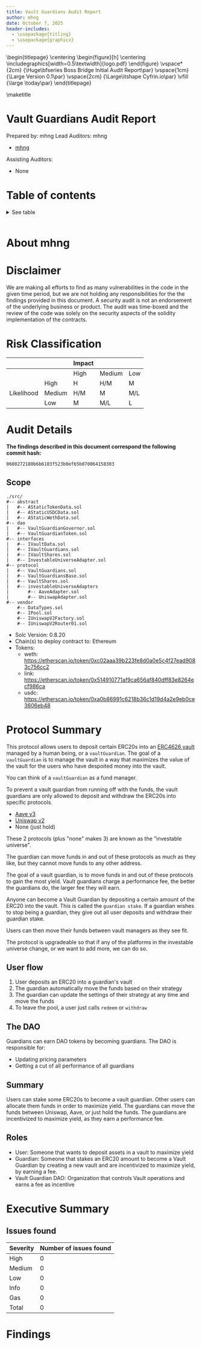 ```yaml
---
title: Vault Guardians Audit Report
author: mhng
date: October 7, 2025
header-includes:
  - \usepackage{titling}
  - \usepackage{graphicx}
---
```

\begin{titlepage}
    \centering
    \begin{figure}[h]
        \centering
        \includegraphics[width=0.5\textwidth]{logo.pdf} 
    \end{figure}
    \vspace*{2cm}
    {\Huge\bfseries Boss Bridge Initial Audit Report\par}
    \vspace{1cm}
    {\Large Version 0.1\par}
    \vspace{2cm}
    {\Large\itshape Cyfrin.io\par}
    \vfill
    {\large \today\par}
\end{titlepage}

\maketitle

# Vault Guardians Audit Report

Prepared by: mhng
Lead Auditors: mhng

- [mhng](https://github.com/MihaiHng)

Assisting Auditors:

- None

# Table of contents
<details>

<summary>See table</summary>

- [Vault Guardians Audit Report](#vault-guardians-audit-report)
- [Table of contents](#table-of-contents)
- [About mhng](#about-mhng)
- [Disclaimer](#disclaimer)
- [Risk Classification](#risk-classification)
- [Audit Details](#audit-details)
  - [Scope](#scope)
- [Protocol Summary](#protocol-summary)
  - [Roles](#roles)
- [Executive Summary](#executive-summary)
  - [Issues found](#issues-found)
- [Findings](#findings)
  - [High](#high)
    - [\[H-1\] Users who give tokens approvals to `L1BossBridge` may have those assest stolen](#h-1-users-who-give-tokens-approvals-to-l1bossbridge-may-have-those-assest-stolen)
    

</details>
</br>

# About mhng

# Disclaimer

We are making all efforts to find as many vulnerabilities in the code in the given time period, but we are not holding any  responsibilities for the the findings provided in this document. A security audit is not an endorsement of the underlying business or product. The audit was time-boxed and the review of the code was solely on the security aspects of the solidity implementation of the contracts.

# Risk Classification

|            |        | Impact |        |     |
| ---------- | ------ | ------ | ------ | --- |
|            |        | High   | Medium | Low |
|            | High   | H      | H/M    | M   |
| Likelihood | Medium | H/M    | M      | M/L |
|            | Low    | M      | M/L    | L   |

# Audit Details

**The findings described in this document correspond the following commit hash:**
```
0600272180b6b6103f523b0ef65b070064158303
```

## Scope 

```
./src/
#-- abstract
|   #-- AStaticTokenData.sol
|   #-- AStaticUSDCData.sol
|   #-- AStaticWethData.sol
#-- dao
|   #-- VaultGuardianGovernor.sol
|   #-- VaultGuardianToken.sol
#-- interfaces
|   #-- IVaultData.sol
|   #-- IVaultGuardians.sol
|   #-- IVaultShares.sol
|   #-- InvestableUniverseAdapter.sol
#-- protocol
|   #-- VaultGuardians.sol
|   #-- VaultGuardiansBase.sol
|   #-- VaultShares.sol
|   #-- investableUniverseAdapters
|       #-- AaveAdapter.sol
|       #-- UniswapAdapter.sol
#-- vendor
    #-- DataTypes.sol
    #-- IPool.sol
    #-- IUniswapV2Factory.sol
    #-- IUniswapV2Router01.sol
```

- Solc Version: 0.8.20
- Chain(s) to deploy contract to: Ethereum
- Tokens:
  - weth: https://etherscan.io/token/0xc02aaa39b223fe8d0a0e5c4f27ead9083c756cc2
  - link: https://etherscan.io/token/0x514910771af9ca656af840dff83e8264ecf986ca
  - usdc: https://etherscan.io/token/0xa0b86991c6218b36c1d19d4a2e9eb0ce3606eb48

# Protocol Summary

This protocol allows users to deposit certain ERC20s into an [ERC4626 vault](https://eips.ethereum.org/EIPS/eip-4626) managed by a human being, or a `vaultGuardian`. The goal of a `vaultGuardian` is to manage the vault in a way that maximizes the value of the vault for the users who have despoited money into the vault.

You can think of a `vaultGuardian` as a fund manager.

To prevent a vault guardian from running off with the funds, the vault guardians are only allowed to deposit and withdraw the ERC20s into specific protocols. 

- [Aave v3](https://aave.com/) 
- [Uniswap v2](https://uniswap.org/) 
- None (just hold) 

These 2 protocols (plus "none" makes 3) are known as the "investable universe".

The guardian can move funds in and out of these protocols as much as they like, but they cannot move funds to any other address.

The goal of a vault guardian, is to move funds in and out of these protocols to gain the most yield. Vault guardians charge a performance fee, the better the guardians do, the larger fee they will earn. 

Anyone can become a Vault Guardian by depositing a certain amount of the ERC20 into the vault. This is called the `guardian stake`. If a guardian wishes to stop being a guardian, they give out all user deposits and withdraw their guardian stake.

Users can then move their funds between vault managers as they see fit. 

The protocol is upgradeable so that if any of the platforms in the investable universe change, or we want to add more, we can do so.

## User flow

1. User deposits an ERC20 into a guardian's vault
2. The guardian automatically move the funds based on their strategy 
3. The guardian can update the settings of their strategy at any time and move the funds
4. To leave the pool, a user just calls `redeem` or `withdraw`

## The DAO

Guardians can earn DAO tokens by becoming guardians. The DAO is responsible for:
- Updating pricing parameters
- Getting a cut of all performance of all guardians

## Summary

Users can stake some ERC20s to become a vault guardian. Other users can allocate them funds in order to maximize yield. The guardians can move the funds between Uniswap, Aave, or just hold the funds. The guardians are incentivized to maximize yield, as they earn a performance fee.

## Roles

- User: Someone that wants to deposit assets in a vault to maximize yield
- Guardian: Someone that stakes an ERC20 amount to become a Vault Guardian by creating a new vault and are incentivized to maximize yield, by earning a fee.
- Vault Guardian DAO: Organization that controls Vault operations and earns a fee as incentive

# Executive Summary

## Issues found

| Severity | Number of issues found |
| -------- | ---------------------- |
| High     | 0                      |
| Medium   | 0                      |
| Low      | 0                      |
| Info     | 0                      |
| Gas      | 0                      |
| Total    | 0                      |

# Findings